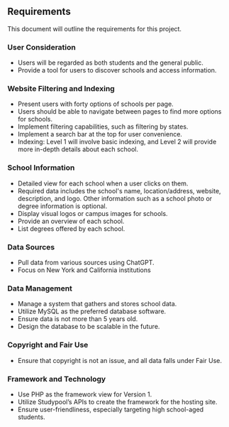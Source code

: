 ## Requirements
This document will outline the requirements for this project.

### User Consideration
- Users will be regarded as both students and the general public.
- Provide a tool for users to discover schools and access information.

### Website Filtering and Indexing
- Present users with forty options of schools per page.
- Users should be able to navigate between pages to find more options for schools.
- Implement filtering capabilities, such as filtering by states.
- Implement a search bar at the top for user convenience.
- Indexing: Level 1 will involve basic indexing, and Level 2 will provide more in-depth details about each school.

### School Information
- Detailed view for each school when a user clicks on them.
- Required data includes the school's name, location/address, website, description, and logo. Other information such as a school photo or degree information is optional.
- Display visual logos or campus images for schools.
- Provide an overview of each school.
- List degrees offered by each school.

### Data Sources
- Pull data from various sources using ChatGPT.
- Focus on New York and California institutions
   
### Data Management
- Manage a system that gathers and stores school data.
- Utilize MySQL as the preferred database software.
- Ensure data is not more than 5 years old.
- Design the database to be scalable in the future.

### Copyright and Fair Use
- Ensure that copyright is not an issue, and all data falls under Fair Use.

### Framework and Technology
- Use PHP as the framework view for Version 1.
- Utilize Studypool’s APIs to create the framework for the hosting site.
- Ensure user-friendliness, especially targeting high school-aged students. 
